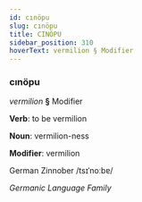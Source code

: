 ```yaml
---
id: cınöpu
slug: cınöpu
title: CINÖPU
sidebar_position: 310
hoverText: vermilion § Modifier
---
```


### cınöpu

*vermilion* **§** Modifier

**Verb**: to be vermilion

**Noun**: vermilion-ness

**Modifier**: vermilion

German Zinnober /tsɪˈnoːbɐ/

*Germanic Language Family*